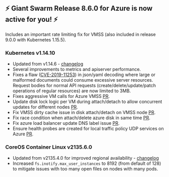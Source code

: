 ## :zap: Giant Swarm Release 8.6.0 for Azure is now active for you! :zap:

Includes an important rate limiting fix for VMSS (also included in release 9.0.0 with Kubernetes 1.15.5).

### Kubernetes v1.14.10
- Updated from v1.14.6 - [changelog](https://github.com/kubernetes/kubernetes/blob/master/CHANGELOG-1.14.md#v11410)
- Several improvements to metrics and apiserver performance.
- Fixes a flaw ([CVE-2019-11253](https://cve.mitre.org/cgi-bin/cvename.cgi?name=CVE-2019-11253)) in json/yaml decoding where large or malformed documents could consume excessive server resources. Request bodies for normal API requests (create/delete/update/patch operations of regular resources) are now limited to 3MB.
- Fixes aggressive VM calls for Azure VMSS [PR](https://github.com/kubernetes/kubernetes/pull/83102).
- Update disk lock logic per VM during attach/detach to allow concurrent updates for different nodes [PR](https://github.com/kubernetes/kubernetes/pull/85115).
- Fix VMSS dirty cache issue in disk attach/detach on VMSS node [PR](https://github.com/kubernetes/kubernetes/pull/85158).
- Fix race condition when attach/delete azure disk in same time [PR](https://github.com/kubernetes/kubernetes/pull/84917).
- Fix azure load balancer update DNS label issue [PR](https://github.com/kubernetes/kubernetes/pull/85329).
- Ensure health probes are created for local traffic policy UDP services on Azure [PR](https://github.com/kubernetes/kubernetes/pull/85328).

### CoreOS Container Linux v2135.6.0
- Updated from v2135.4.0 for improved regional availability - [changelog](https://coreos.com/releases/#2135.6.0)
- Increased `fs.inotify.max_user_instances` to 8192 (from default of 128) to mitigate issues with too many open files on nodes with many pods.